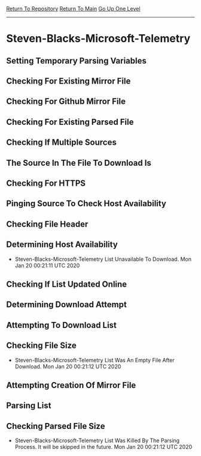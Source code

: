 [Return To Repository](https://github.com/deathbybandaid/piholeparser/)
[Return To Main](https://github.com/deathbybandaid/piholeparser/blob/master/RecentRunLogs/Mainlog.md)
[Go Up One Level](https://github.com/deathbybandaid/piholeparser/blob/master/RecentRunLogs/TopLevelScripts/30-Processing-External-Blacklists.md)
____________________________________
# Steven-Blacks-Microsoft-Telemetry
## Setting Temporary Parsing Variables
## Checking For Existing Mirror File
## Checking For Github Mirror File
## Checking For Existing Parsed File
## Checking If Multiple Sources
## The Source In The File To Download Is
## Checking For HTTPS
## Pinging Source To Check Host Availability
## Checking File Header
## Determining Host Availability
* Steven-Blacks-Microsoft-Telemetry List Unavailable To Download. Mon Jan 20 00:21:11 UTC 2020
## Checking If List Updated Online
## Determining Download Attempt
## Attempting To Download List
## Checking File Size
* Steven-Blacks-Microsoft-Telemetry List Was An Empty File After Download. Mon Jan 20 00:21:12 UTC 2020
## Attempting Creation Of Mirror File
## Parsing List
## Checking Parsed File Size
* Steven-Blacks-Microsoft-Telemetry List Was Killed By The Parsing Process. It will be skipped in the future. Mon Jan 20 00:21:12 UTC 2020
